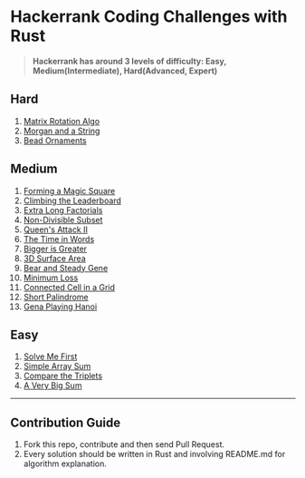 # Hackerrank Coding Challenges with Rust

> **Hackerrank has around 3 levels of difficulty: Easy, Medium(Intermediate), Hard(Advanced, Expert)**


## Hard
1. [Matrix Rotation Algo](https://www.hackerrank.com/challenges/matrix-rotation-algo/problem?isFullScreen=true)
2. [Morgan and a String](https://www.hackerrank.com/challenges/morgan-and-a-string/problem?isFullScreen=true)
3. [Bead Ornaments](https://www.hackerrank.com/challenges/beadornaments/problem?isFullScreen=true)

## Medium
1. [Forming a Magic Square](https://www.hackerrank.com/challenges/magic-square-forming?isFullScreen=true)
2. [Climbing the Leaderboard](https://www.hackerrank.com/challenges/climbing-the-leaderboard/problem?isFullScreen=true)
3. [Extra Long Factorials](https://www.hackerrank.com/challenges/extra-long-factorials/problem?isFullScreen=true)
4. [Non-Divisible Subset](https://www.hackerrank.com/challenges/non-divisible-subset/problem?isFullScreen=true)
5. [Queen's Attack II](https://www.hackerrank.com/challenges/queens-attack-2/problem?isFullScreen=true)
6. [The Time in Words](https://www.hackerrank.com/challenges/the-time-in-words/problem?isFullScreen=true)
7. [Bigger is Greater](https://www.hackerrank.com/challenges/bigger-is-greater/problem?isFullScreen=true)
8. [3D Surface Area](https://www.hackerrank.com/challenges/3d-surface-area/problem?isFullScreen=true)
9. [Bear and Steady Gene](https://www.hackerrank.com/challenges/bear-and-steady-gene/problem?isFullScreen=true)
10. [Minimum Loss](https://www.hackerrank.com/challenges/minimum-loss/problem?isFullScreen=true)
11. [Connected Cell in a Grid](https://www.hackerrank.com/challenges/connected-cell-in-a-grid/problem?isFullScreen=true)
12. [Short Palindrome](https://www.hackerrank.com/challenges/short-palindrome/problem?isFullScreen=true)
13. [Gena Playing Hanoi](https://www.hackerrank.com/challenges/gena/problem?isFullScreen=true)

## Easy
1. [Solve Me First](https://www.hackerrank.com/challenges/solve-me-first/problem?isFullScreen=true)
2. [Simple Array Sum](https://www.hackerrank.com/challenges/simple-array-sum/problem?isFullScreen=true)
3. [Compare the Triplets](https://www.hackerrank.com/challenges/compare-the-triplets/problem?isFullScreen=true)
4. [A Very Big Sum](https://www.hackerrank.com/challenges/a-very-big-sum/problem?isFullScreen=true)

---
## Contribution Guide
1. Fork this repo, contribute and then send Pull Request.
2. Every solution should be written in Rust and involving README.md for algorithm explanation.
